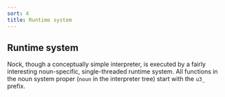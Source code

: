 ```yaml
---
sort: 4
title: Runtime system
---
```


## Runtime system

Nock, though a conceptually simple interpreter, is executed by a
fairly interesting noun-specific, single-threaded runtime system.
All functions in the noun system proper (`noun` in the
interpreter tree) start with the `u3_` prefix.

<list src="."></list>
